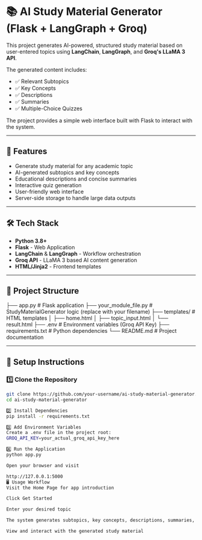 # 📚 AI Study Material Generator (Flask + LangGraph + Groq)

This project generates AI-powered, structured study material based on user-entered topics using **LangChain**, **LangGraph**, and **Groq's LLaMA 3 API**. 

The generated content includes:
- ✅ Relevant Subtopics  
- ✅ Key Concepts  
- ✅ Descriptions  
- ✅ Summaries  
- ✅ Multiple-Choice Quizzes  

The project provides a simple web interface built with Flask to interact with the system.

---

## 🚀 Features

- Generate study material for any academic topic
- AI-generated subtopics and key concepts
- Educational descriptions and concise summaries
- Interactive quiz generation
- User-friendly web interface
- Server-side storage to handle large data outputs

---

## 🛠️ Tech Stack

- **Python 3.8+**
- **Flask** - Web Application
- **LangChain** & **LangGraph** - Workflow orchestration
- **Groq API** - LLaMA 3 based AI content generation
- **HTML/Jinja2** - Frontend templates

---

## 📂 Project Structure

├── app.py # Flask application
├── your_module_file.py # StudyMaterialGenerator logic (replace with your filename)
├── templates/ # HTML templates
│ ├── home.html
│ ├── topic_input.html
│ └── result.html
├── .env # Environment variables (Groq API Key)
├── requirements.txt # Python dependencies
└── README.md # Project documentation



---

## 🔧 Setup Instructions

### 1️⃣ Clone the Repository

```bash
git clone https://github.com/your-username/ai-study-material-generator.git
cd ai-study-material-generator

2️⃣ Install Dependencies
pip install -r requirements.txt

3️⃣ Add Environment Variables
Create a .env file in the project root:
GROQ_API_KEY=your_actual_groq_api_key_here

4️⃣ Run the Application
python app.py

Open your browser and visit

http://127.0.0.1:5000
🖥️ Usage Workflow
Visit the Home Page for app introduction

Click Get Started

Enter your desired topic

The system generates subtopics, key concepts, descriptions, summaries, and quizzes

View and interact with the generated study material
